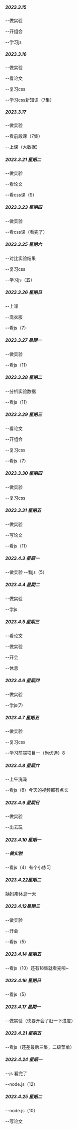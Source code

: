 ##### 2023.3.15

--做实验

--开组会

--学习js

##### 2023.3.16

--做实验

--看论文

--复习css

--学习css新知识（7集）

##### 2023.3.17

--做实验

--看前段课（7集）

--上课（大数据）

##### 2023.3.21 星期二

--做实验

--看论文

--看css课（9）

##### 2023.3.23 星期四

--做实验

--看css课（看完了）

##### 2023.3.25 星期六

--对比实验结果

--复习css

--学习js（五）

##### 2023.3.26 星期日

--上课

--洗衣服

--看js（7）

##### 2023.3.27 星期一

--做实验

--看js（11）

##### 2023.3.28 星期二

--分析实验数据

--看js（11）

##### 2023.3.29 星期三

--看论文

--开组会

--复习css

--看js（7）

##### 2023.3.30 星期四

--做实验

--复习css

##### 2023.3.31 星期五

--做实验

--写论文

--看js（11）

##### 2023.4.3 星期一
--做实验
--看js（5）

##### 2023.4.4 星期二

--做实验

--学js

##### 2023.4.5 星期三

--看论文

--做实验

--开会

--休息

##### 2023.4.6 星期四

--做实验

--学js(7)

##### 2023.4.7 星期五

--做实验

--复习css

--学习前端项目一（尚优选）8

##### 2023.4.8 星期六

--上午洗澡

--看js（8）今天的视频都有点长

##### 2023.4.9 星期日

--做实验

--出去玩

##### 2023.4.10 星期一

##### --做实验

--看js（4）有个小练习

##### 2023.4.22星期二

姨妈疼休息一天

##### 2023.4.12星期三

--做实验

--开会

--看js（5）

##### 2023.4.14 星期五

--看js（10）还有18集就看完啦~

##### 2023.4.16 星期日

--看js（5）

##### 2023.4.17 星期一

--做实验（快要开会了赶一下进度）

##### 2023.4.21 星期五

--看js（还差最后三集，二级菜单）

##### 2023.4.24 星期一

--js 看完了

--node.js（12）

##### 2023.4.25 星期二

--node.js（10）

--写论文